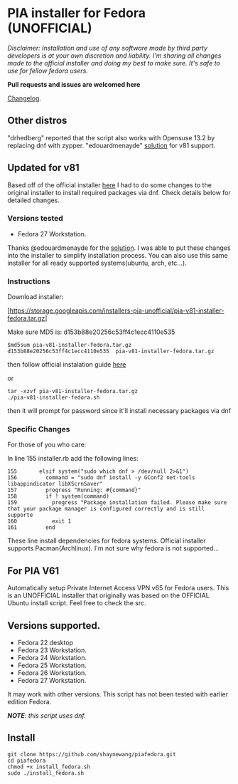 # PIA installer for Fedora (UNOFFICIAL)

*Disclaimer: Installation and use of any software made by third party developers is at your own discretion and
liability. I'm sharing all changes made to the official installer and doing my best to make sure. It's safe
to use for fellow fedora users.*

**Pull requests and issues are welcomed here**

[Changelog](CHANGELOG.md).

## Other distros
"drhedberg" reported that the script also works with Opensuse 13.2 by replacing dnf with zypper.
"edouardmenayde" [solution](https://github.com/edouardmenayde/pia-fedora) for v81 support.

## Updated for v81
Based off of the official installer 
[here](https://www.privateinternetaccess.com/installer/download_installer_linux)
I had to do some changes to the original installer to install required packages 
via dnf. Check details below for detailed changes.

### Versions tested

* Fedora 27 Workstation.

Thanks @edouardmenayde for the [solution](https://github.com/edouardmenayde/pia-fedora). 
I was able to put these changes into the installer
to simplify installation process. You can also use this same installer for all ready supported
systems(ubuntu, arch, etc...).

### Instructions
Download installer:

[https://storage.googleapis.com/installers-pia-unofficial/pia-v81-installer-fedora.tar.gz]

Make sure MD5 is: d153b88e20256c53ff4c1ecc4110e535

```
$md5sum pia-v81-installer-fedora.tar.gz 
d153b88e20256c53ff4c1ecc4110e535  pia-v81-installer-fedora.tar.gz
```


then follow official instalation guide 
[here](https://www.privateinternetaccess.com/installer/download_installer_linux)

or
```
tar -xzvf pia-v81-installer-fedora.tar.gz
./pia-v81-installer-fedora.sh
```
then it will prompt for password since it'll install necessary packages via dnf

### Specific Changes
For those of you who care:

In line 155 installer.rb add the following lines:
```
155       elsif system("sudo which dnf > /dev/null 2>&1")
156         command = "sudo dnf install -y GConf2 net-tools libappindicator libXScrnSaver"
157         progress "Running: #{command}"
158         if ! system(command)
159           progress "Package installation failed. Please make sure that your package manager is configured correctly and is still supporte
160           exit 1
161         end
```
These line install dependencies for fedora systems. Official installer supports Pacman(Archlinux). I'm not
sure why fedora is not supported...

## For PIA V61

Automatically setup Private Internet Access VPN v65 for Fedora users. This is an UNOFFICIAL installer that originally was based on the OFFICIAL Ubuntu install script. Feel free to check the src.

## Versions supported.

* Fedora 22 desktop
* Fedora 23 Workstation.
* Fedora 24 Workstation.
* Fedora 25 Workstation.
* Fedora 26 Workstation.
* Fedora 27 Workstation.

It may work with other versions. This script has not been tested with earlier edition Fedora.

_**NOTE**: this script uses dnf._


## Install

```
git clone https://github.com/shaynewang/piafedora.git
cd piafedora
chmod +x install_fedora.sh
sudo ./install_fedora.sh
```
